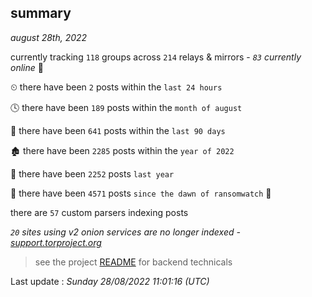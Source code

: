 
## summary
_august 28th, 2022_

currently tracking `118` groups across `214` relays & mirrors - _`83` currently online_ 📡

⏲ there have been `2` posts within the `last 24 hours`

🕓 there have been `189` posts within the `month of august`

📅 there have been `641` posts within the `last 90 days`

🏚 there have been `2285` posts within the `year of 2022`

🚀 there have been `2252` posts `last year`

🦕 there have been `4571` posts `since the dawn of ransomwatch` 🐣

there are `57` custom parsers indexing posts

_`20` sites using v2 onion services are no longer indexed - [support.torproject.org](https://support.torproject.org/onionservices/v2-deprecation/)_

> see the project [README](https://github.com/jmousqueton/ransomwatch#readme) for backend technicals



Last update : _Sunday 28/08/2022 11:01:16 (UTC)_


